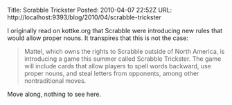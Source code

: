 Title: Scrabble Trickster
Posted: 2010-04-07 22:52Z
URL: http://localhost:9393/blog/2010/04/scrabble-trickster

I originally read on kottke.org that Scrabble were introducing new rules that would allow proper nouns. It transpires that this is not the case:

> Mattel, which owns the rights to Scrabble outside of North America, is introducing a game this summer called Scrabble Trickster. The game will include cards that allow players to spell words backward, use proper nouns, and steal letters from opponents, among other nontraditional moves.

Move along, nothing to see here.